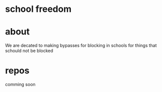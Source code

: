 # school freedom
# about
We are decated to making bypasses for blocking in schools for things that schould not be blocked
# repos 
comming soon
